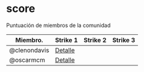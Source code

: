 # score
Puntuación de miembros de la comunidad

| Miembro.      | Strike 1 | Strike 2 | Strike 3 |
| ------------- | -------- | -------- | -------- |
| @clenondavis | [Detalle](https://github.com/js-ni/score/issues/1) | | |
| @oscarmcm | [Detalle](https://github.com/js-ni/score/issues/2) | | |

